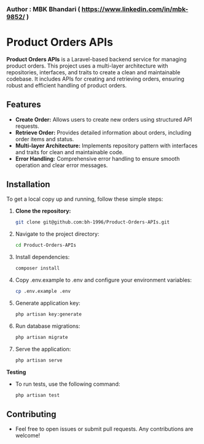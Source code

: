 ### Author : MBK Bhandari ( https://www.linkedin.com/in/mbk-9852/ )

# Product Orders APIs

**Product Orders APIs** is a Laravel-based backend service for managing product orders. This project uses a multi-layer architecture with repositories, interfaces, and traits to create a clean and maintainable codebase. It includes APIs for creating and retrieving orders, ensuring robust and efficient handling of product orders.

## Features

- **Create Order:** Allows users to create new orders using structured API requests.
- **Retrieve Order:** Provides detailed information about orders, including order items and status.
- **Multi-layer Architecture:** Implements repository pattern with interfaces and traits for clean and maintainable code.
- **Error Handling:** Comprehensive error handling to ensure smooth operation and clear error messages.

## Installation

To get a local copy up and running, follow these simple steps:

1. **Clone the repository:**

   ```bash
   git clone git@github.com:bh-1996/Product-Orders-APIs.git

2. Navigate to the project directory:
    ```bash
    cd Product-Orders-APIs

3. Install dependencies:
    ```bash
    composer install


4. Copy .env.example to .env and configure your environment variables:
    ```bash
    cp .env.example .env

5. Generate application key:
    ```bash
    php artisan key:generate

6. Run database migrations:
    ```bash
   php artisan migrate

7. Serve the application:
    ```bash
    php artisan serve


**Testing**
- To run tests, use the following command:
    ```bash
    php artisan test

## Contributing
- Feel free to open issues or submit pull requests. Any contributions are welcome!

